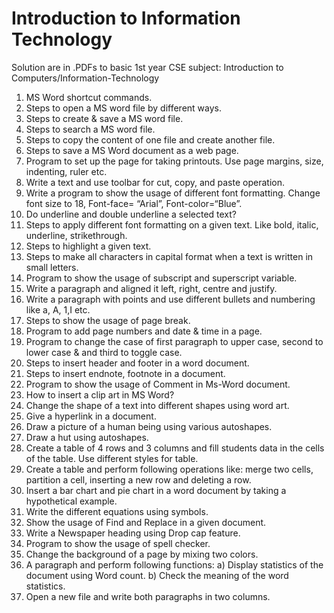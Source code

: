 Introduction to Information Technology
======================================

Solution are in .PDFs to basic 1st year CSE subject: Introduction to Computers/Information-Technology

1. MS Word shortcut commands. 
2. Steps to open a MS word file by different ways.
3. Steps to create & save a MS word file.
4. Steps to search a MS word file.
5. Steps to copy the content of one file and create another file.
6. Steps to save a MS Word document as a web page.
7. Program to set up the page for taking printouts. Use page margins, size, indenting, ruler etc.
8. Write a text and use toolbar for cut, copy, and paste operation.
9. Write a program to show the usage of different font formatting. Change font size to 18, Font-face= “Arial”, Font-color=“Blue”.
10. Do underline and double underline a selected text?
11. Steps to apply different font formatting on a given text. Like bold, italic, underline, strikethrough.
12. Steps to highlight a given text.
13. Steps to make all characters in capital format when a text is written in small letters.
14. Program to show the usage of subscript and superscript variable.
15. Write a paragraph and aligned it left, right, centre and justify.
16. Write a paragraph with points and use different bullets and numbering like a, A, 1,I etc.
17. Steps to show the usage of page break.
18. Program to add page numbers and date & time in a page.
19. Program to change the case of first paragraph to upper case, second to lower case & and third to toggle case.
20. Steps to insert header and footer in a word document.
21. Steps to insert endnote, footnote in a document.
22. Program to show the usage of Comment in Ms-Word document.
23. How to insert a clip art in MS Word?
24. Change the shape of a text into different shapes using word art.
25. Give a hyperlink in a document.
26. Draw a picture of a human being using various autoshapes.
27. Draw a hut using autoshapes.
28. Create a table of 4 rows and 3 columns and fill students data in the cells of the table. Use different styles for table.
29. Create a table and perform following operations like: merge two cells, partition a cell, inserting a new row and deleting a row.
30. Insert a bar chart and pie chart in a word document by taking a hypothetical example.
31. Write the different equations using symbols.
32. Show the usage of Find and Replace in a given document.
33. Write a Newspaper heading using Drop cap feature.
34. Program to show the usage of spell checker.
35. Change the background of a page by mixing two colors.
36. A paragraph and perform following functions: 
 a) Display statistics of the document using Word count.
 b) Check the meaning of the word statistics.
37. Open a new file and write both paragraphs in two columns.
